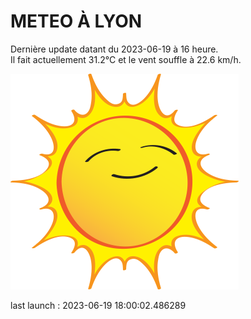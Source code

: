 # METEO À LYON

Dernière update datant du 2023-06-19 à 16 heure.  
Il fait actuellement 31.2°C et le vent souffle à 22.6 km/h.      

![](./.github/sun.png)

last launch : 2023-06-19 18:00:02.486289
